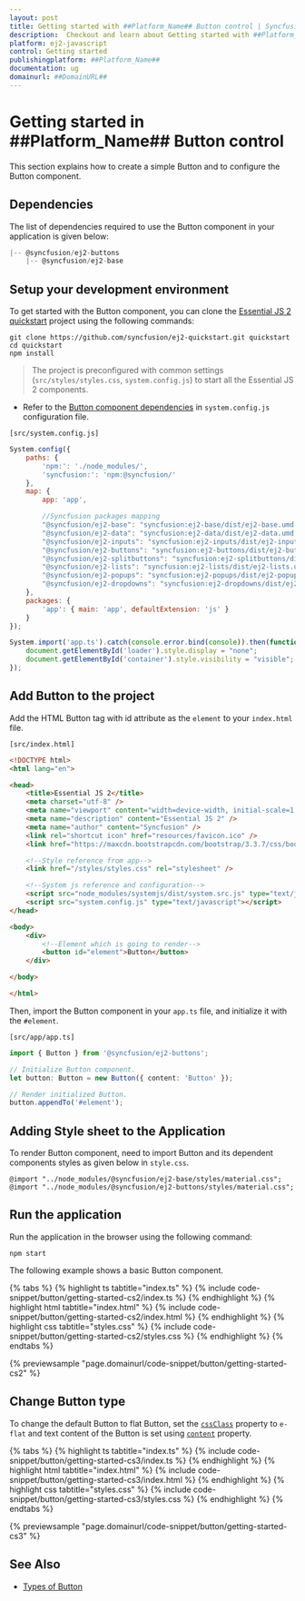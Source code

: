 ```yaml
---
layout: post
title: Getting started with ##Platform_Name## Button control | Syncfusion
description:  Checkout and learn about Getting started with ##Platform_Name## Button control of Syncfusion Essential JS 2 and more details.
platform: ej2-javascript
control: Getting started 
publishingplatform: ##Platform_Name##
documentation: ug
domainurl: ##DomainURL##
---
```


# Getting started in ##Platform_Name## Button control

This section explains how to create a simple Button and to configure the Button component.

## Dependencies

The list of dependencies required to use the Button component in your application is given below:

```js
|-- @syncfusion/ej2-buttons
    |-- @syncfusion/ej2-base
```

## Setup your development environment

To get started with the Button component, you can clone the [Essential JS 2 quickstart](https://github.com/syncfusion/ej2-quickstart) project using the following commands:

```
git clone https://github.com/syncfusion/ej2-quickstart.git quickstart
cd quickstart
npm install
```

> The project is preconfigured with common settings (`src/styles/styles.css`, `system.config.js`)
to start all the Essential JS 2 components.

* Refer to the [Button component dependencies](./getting-started#dependencies) in `system.config.js` configuration file.

`[src/system.config.js]`

```js
System.config({
    paths: {
        'npm:': './node_modules/',
        'syncfusion:': 'npm:@syncfusion/'
    },
    map: {
        app: 'app',

        //Syncfusion packages mapping
        "@syncfusion/ej2-base": "syncfusion:ej2-base/dist/ej2-base.umd.min.js",
        "@syncfusion/ej2-data": "syncfusion:ej2-data/dist/ej2-data.umd.min.js",
        "@syncfusion/ej2-inputs": "syncfusion:ej2-inputs/dist/ej2-inputs.umd.min.js",
        "@syncfusion/ej2-buttons": "syncfusion:ej2-buttons/dist/ej2-buttons.umd.min.js",
        "@syncfusion/ej2-splitbuttons": "syncfusion:ej2-splitbuttons/dist/ej2-splitbuttons.umd.min.js",
        "@syncfusion/ej2-lists": "syncfusion:ej2-lists/dist/ej2-lists.umd.min.js",
        "@syncfusion/ej2-popups": "syncfusion:ej2-popups/dist/ej2-popups.umd.min.js",
        "@syncfusion/ej2-dropdowns": "syncfusion:ej2-dropdowns/dist/ej2-dropdowns.umd.min.js",
    },
    packages: {
        'app': { main: 'app', defaultExtension: 'js' }
    }
});

System.import('app.ts').catch(console.error.bind(console)).then(function () {
    document.getElementById('loader').style.display = "none";
    document.getElementById('container').style.visibility = "visible";
});
```

## Add Button to the project

Add the HTML Button tag with id attribute as the `element` to your `index.html` file.

`[src/index.html]`

```html
<!DOCTYPE html>
<html lang="en">

<head>
    <title>Essential JS 2</title>
    <meta charset="utf-8" />
    <meta name="viewport" content="width=device-width, initial-scale=1.0, user-scalable=no" />
    <meta name="description" content="Essential JS 2" />
    <meta name="author" content="Syncfusion" />
    <link rel="shortcut icon" href="resources/favicon.ico" />
    <link href="https://maxcdn.bootstrapcdn.com/bootstrap/3.3.7/css/bootstrap.min.css" rel="stylesheet" />

    <!--Style reference from app-->
    <link href="/styles/styles.css" rel="stylesheet" />

    <!--System js reference and configuration-->
    <script src="node_modules/systemjs/dist/system.src.js" type="text/javascript"></script>
    <script src="system.config.js" type="text/javascript"></script>
</head>

<body>
    <div>
        <!--Element which is going to render-->
        <button id="element">Button</button>
    </div>

</body>

</html>
```

Then, import the Button component in your `app.ts` file, and initialize it with the `#element`.

`[src/app/app.ts]`

```ts
import { Button } from '@syncfusion/ej2-buttons';

// Initialize Button component.
let button: Button = new Button({ content: 'Button' });

// Render initialized Button.
button.appendTo('#element');
```

## Adding Style sheet to the Application

To render Button component, need to import Button and its dependent components styles as given below in `style.css`.

```
@import "../node_modules/@syncfusion/ej2-base/styles/material.css";
@import "../node_modules/@syncfusion/ej2-buttons/styles/material.css";
```

## Run the application

Run the application in the browser using the following command:

```
npm start
```

The following example shows a basic Button component.

{% tabs %}
{% highlight ts tabtitle="index.ts" %}
{% include code-snippet/button/getting-started-cs2/index.ts %}
{% endhighlight %}
{% highlight html tabtitle="index.html" %}
{% include code-snippet/button/getting-started-cs2/index.html %}
{% endhighlight %}
{% highlight css tabtitle="styles.css" %}
{% include code-snippet/button/getting-started-cs2/styles.css %}
{% endhighlight %}
{% endtabs %}
          
{% previewsample "page.domainurl/code-snippet/button/getting-started-cs2" %}

## Change Button type

To change the default Button to flat Button, set the [`cssClass`](../api/button#cssclass) property to `e-flat` and text content of the Button is set using [`content`](../api/button#content) property.

{% tabs %}
{% highlight ts tabtitle="index.ts" %}
{% include code-snippet/button/getting-started-cs3/index.ts %}
{% endhighlight %}
{% highlight html tabtitle="index.html" %}
{% include code-snippet/button/getting-started-cs3/index.html %}
{% endhighlight %}
{% highlight css tabtitle="styles.css" %}
{% include code-snippet/button/getting-started-cs3/styles.css %}
{% endhighlight %}
{% endtabs %}
          
{% previewsample "page.domainurl/code-snippet/button/getting-started-cs3" %}

## See Also

* [Types of Button](./types-and-styles#button-types)